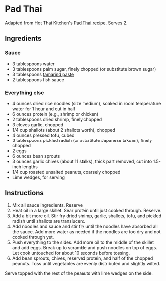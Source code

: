 # Pad Thai

Adapted from Hot Thai Kitchen's [Pad Thai recipe](https://hot-thai-kitchen.com/best-pad-thai/). Serves 2.

## Ingredients

### Sauce

- 3 tablespoons water
- 3 tablespoons palm sugar, finely chopped (or substitute brown sugar)
- 3 tablespoons [tamarind paste](./tamarind-paste.md)
- 2 tablespoons fish sauce

### Everything else

- 4 ounces dried rice noodles (size medium), soaked in room temperature water for 1 hour and cut in half
- 6 ounces protein (e.g., shrimp or chicken)
- 2 tablespoons dried shrimp, finely chopped
- 3 cloves garlic, chopped
- 1/4 cup shallots (about 2 shallots worth), chopped
- 4 ounces pressed tofu, cubed
- 3 tablespoons pickled radish (or substitute Japanese takuan), finely chopped
- 2 eggs
- 6 ounces bean sprouts
- 3 ounces garlic chives (about 11 stalks), thick part removed, cut into 1.5-inch lengths
- 1/4 cup roasted unsalted peanuts, coarsely chopped
- Lime wedges, for serving

## Instructions
1.  Mix all sauce ingredients. Reserve.
2.  Heat oil in a large skillet. Sear protein until just cooked through. Reserve.
3.  Add a bit more oil. Stir fry dried shrimp, garlic, shallots, tofu, and pickled radish until shallots are translucent.
4.  Add noodles and sauce and stir fry until the noodles have absorbed all the sauce. Add more water as needed if the noodles are too dry and not cooked through yet.
5.  Push everything to the sides. Add more oil to the middle of the skillet and add eggs. Break up to scramble and push noodles on top of eggs. Let cook untouched for about 10 seconds before tossing.
6.  Add bean sprouts, chives, reserved protein, and half of the chopped peanuts. Toss until vegetables are evenly distributed and slightly wilted.

Serve topped with the rest of the peanuts with lime wedges on the side.
